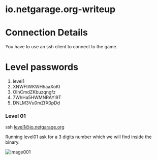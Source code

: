# io.netgarage.org-writeup
                  
# Connection Details 
You have to use an ssh client to connect to the game.

# Level passwords
1.  level1
2.  XNWFtWKWHhaaXoKI
3.  OlhCmdZKbuzqngfz
4.  7WhHa5HWMNRAYl9T
5.  DNLM3Vu0mZfX0pDd

###  Level 01
ssh level1@io.netgarage.org

Running level01 ask for a 3 digits number which we will find inside the binary.

![image001](https://user-images.githubusercontent.com/41302499/75864765-8584d800-5e28-11ea-87e0-23d0ccbd598e.png)
